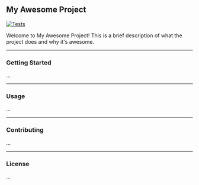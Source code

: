 ## My Awesome Project

[![Tests](https://github.com/Tryfonm/pyspark-template/actions/workflows/tests.yml/badge.svg)](https://github.com/Tryfonm/pyspark-template/actions/workflows/tests.yml)

Welcome to My Awesome Project! This is a brief description of what the project does and why it's awesome.

<hr>

### Getting Started
...

<hr>

### Usage
...

<hr>

### Contributing
...

<hr>

### License
...
